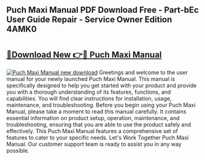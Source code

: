 ## Puch Maxi Manual PDF Download Free - Part-bEc User Guide Repair - Service Owner Edition 4AMK0

# <h2><a href="http://cf21934.oget.top/?id=Puch+Maxi+Manual">🔗Download New 👉🔴 Puch Maxi Manual</a></h2>

[![Puch Maxi Manual new download](https://i.imgur.com/5g1atiW.png)](http://cf21934.oget.top/?id=Puch+Maxi+Manual)
Greetings and welcome to the user manual for your newly launched Puch Maxi Manual. This manual is specifically designed to help you get started with your product and provide you with a thorough understanding of its features, functions, and capabilities. You will find clear instructions for installation, usage, maintenance, and troubleshooting. Before you begin using your Puch Maxi Manual, please take a moment to read this manual carefully. It contains essential information on product setup, operation, maintenance, and troubleshooting, ensuring that you are able to use the product safely and effectively. This Puch Maxi Manual features a comprehensive set of features to cater to your specific needs. Let's Work Together Puch Maxi Manual. Our customer support team is ready to assist you in any way possible.
